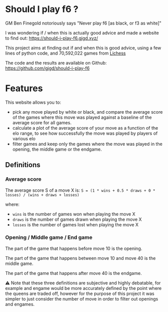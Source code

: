 # Should I play f6 ?

GM Ben Finegold notoriously says "Never play f6 [as black, or f3 as white]"

I was wondering if / when this is actually good advice and made a website to find out: https://should-i-play-f6.gjgd.xyz/

This project aims at finding out if and when this is good advice, using a few lines of python code, and 70,592,022 games from [Lichess](lichess.org)

The code and the results are available on Github: https://github.com/gjgd/should-i-play-f6

# Features

This website allows you to:

-  pick any move played by white or black, and compare the average score of the games where this move was played against a baseline of the average score for all games.
- calculate a plot of the average score of your move as a function of the elo range, to see how successfully the move was played by players of various elo
- filter games and keep only the games where the move was played in the opening, the middle game or the endgame.

## Definitions

### Average score

The average score S of a move X is:
`S = (1 * wins + 0.5 * draws + 0 * losses) / (wins + draws + losses)`

where:
- `wins` is the number of games won when playing the move X
- `draws` is the number of games drawn when playing the move X
- `losses` is the number of games lost when playing the move X

### Opening / Middle game / End game

The part of the game that happens before move 10 is the opening.

The part of the game that happens between move 10 and move 40 is the middle game.

The part of the game that happens after move 40 is the endgame.

⚠️ Note that these three definitions are subjective and highly debatable, for example and engame would be more accurately defined by the point where the queens are traded off, however for the purpose of this project it was simpler to just consider the number of move in order to filter out openings and engames.
